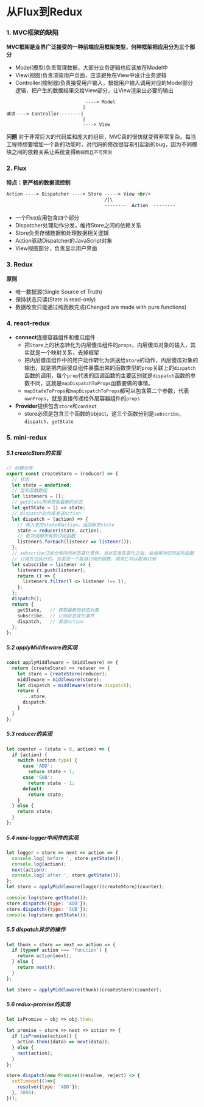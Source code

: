 # 从Flux到Redux
### 1. MVC框架的缺陷
**MVC框架是业界广泛接受的一种前端应用框架类型，何种框架把应用分为三个部分**
+ Model(模型)负责管理数据，大部分业务逻辑也应该放在Model中
+ View(视图)负责渲染用户页面，应该避免在View中设计业务逻辑
+ Controller(控制器)负责接受用户输入，根据用户输入调用对应的Model部分逻辑，把产生的数据结果交给View部分，让View渲染出必要的输出
```
							 ----> Model
							|
请求----> Controller--------|
							|
							----> View

```
**问题**
对于非常巨大的代码库和庞大的组织，MVC真的很快就变得非常复杂。每当工程师想要增加一个新的功能时，对代码的修改很容易引起新的bug，因为不同模块之间的依赖关系让系统变得`脆弱而且不可预测`

### 2. Flux
**特点：更严格的数据流控制**

```html
Action ----> Dispatcher ----> Store -----> View <br/>
									/|\												|
									--------  Action  --------
```
+ 一个Flux应用包含四个部分
+ Dispatcher处理动作分发，维持Store之间的依赖关系
+ Store负责存储数据和处理数据相关逻辑
+ Action驱动Dispatcher的JavaScript对象
+ View视图部分，负责显示用户界面

### 3. Redux
**原则**
+ 唯一数据源(Single Source of Truth)
+ 保持状态只读(State is read-only)
+ 数据改变只能通过纯函数完成(Changed are made with pure functions)

### 4. react-redux
+ **connect**连接容器组件和傻瓜组件
	+ 把`Store`上的状态转化为内层傻瓜组件的`props`，内层傻瓜对象的输入，其实就是一个映射关系，去掉框架
	+ 把内层傻瓜组件中的用户动作转化为派送给`Store`的动作，内层傻瓜对象的输出，就是把内层傻瓜组件暴露出来的函数类型的`prop`关联上的`dispatch`函数的调用，每个`prop`代表的回调函数的主要区别就是`dispatch`函数的参数不同，这就是`mapDispatchToProps`函数要做的事情。
	+ `mapStateToProps`和`mapDispatchToProps`都可以包含第二个参数，代表`ownProps`，就是直接传递给外层容器组件的`props`
+ **Provider**提供包含`store`和`context`
	+ store必须是包含三个函数的object，这三个函数分别是`subscribe`，`dispatch`，`getState`

### 5. mini-redux
##### 5.1 createStore的实现
```javascript
// 创建仓库
export const createStore = (reducer) => {
  // 状态
  let state = undefined;
  // 监听函数数组
  let listeners = [];
  // getState用来获取最新的状态
  let getState = () => state;
  // dispatch向仓库发送action
  let dispatch = (action) => {
    // 传入老的state和action，返回新的state
    state = reducer(state, action);
    // 依次调用所有的订阅函数
    listeners.forEach(listener => listener());
  };
  // subscribe订阅仓库内的状态变化事件，当状态发生变化之后，会调用对应的监听函数
  // 订阅方法执行后，会返回一个取消订阅的函数，调用它可以取消订阅
  let subscribe = listener => {
    listeners.push(listener);
    return () => {
      listeners.filter(l => listener !== l);
    };
  };
  dispatch();
  return {
    getState,   // 获取最新的状态对象
    subscribe,  // 订阅状态变化事件
    dispatch,   // 发送action
  };
};
```

##### 5.2 applyMiddleware的实现
```javascript
const applyMiddleware = (middleware) => {
  return (createStore) => reducer => {
    let store = createStore(reducer);
    middleware = middleware(store);
    let dispatch = middleware(store.dispatch);
    return {
      ...store,
      dispatch,
    }
  }
};
```

##### 5.3 reducer的实现
```javascript
let counter = (state = 0, action) => {
  if (action) {
    switch (action.type) {
      case 'ADD':
        return state + 1;
      case 'SUB':
        return state - 1;
      default:
        return state;
    }
  } else {
    return state;
  }
};
```

##### 5.4 mini-logger中间件的实现
```javascript
let logger = store => next => action => {
  console.log('before ', store.getState());
  console.log(action);
  next(action);
  console.log('after ', store.getState());
};
let store = applyMiddleware(logger)(createStore)(counter);

console.log(store.getState());
store.dispatch({type: 'ADD'});
store.dispatch({type: 'SUB'});
console.log(store.getState());
```
##### 5.5 dispatch异步的操作
```javascript
let thunk = store => next => action => {
  if (typeof action === 'function') {
    return action(next);
  } else {
    return next();
  }
};

let store = applyMiddleware(thunk)(createStore)(counter);
```

##### 5.6 redux-promise的实现
```javascript
let isPromise = obj => obj.then;

let promise = store => next => action => {
  if (isPromise(action)) {
    action.then((data) => next(data));
  } else {
    next(action);
  }
};

store.dispatch(new Promise((resolve, reject) => {
  setTimeout(()=>{
    resolve({type: 'ADD'});
  }, 3000);
}));
```
